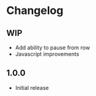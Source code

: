 # Changelog

## WIP
- Add ability to pause from row
- Javascript improvements

## 1.0.0
- Initial release
